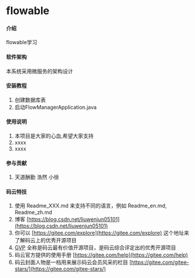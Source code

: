 # flowable

#### 介绍
flowable学习

#### 软件架构
本系统采用微服务的架构设计


#### 安装教程

1.  创建数据库表
2.  启动FlowManagerApplication.java


#### 使用说明

1.  本项目是大家的心血,希望大家支持
2.  xxxx
3.  xxxx

#### 参与贡献

1.  天道酬勤 浩然 小徐


#### 码云特技

1.  使用 Readme\_XXX.md 来支持不同的语言，例如 Readme\_en.md, Readme\_zh.md
2.  博客 [https://blog.csdn.net/liuwenjun05101](https://blog.csdn.net/liuwenjun05101)
3.  你可以 [https://gitee.com/explore](https://gitee.com/explore) 这个地址来了解码云上的优秀开源项目
4.  [GVP](https://gitee.com/gvp) 全称是码云最有价值开源项目，是码云综合评定出的优秀开源项目
5.  码云官方提供的使用手册 [https://gitee.com/help](https://gitee.com/help)
6.  码云封面人物是一档用来展示码云会员风采的栏目 [https://gitee.com/gitee-stars/](https://gitee.com/gitee-stars/)
